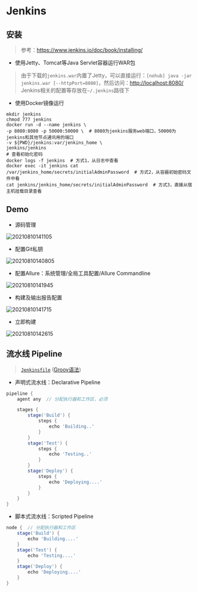 # Jenkins

## 安装

> 参考：<https://www.jenkins.io/doc/book/installing/>

- 使用Jetty、Tomcat等Java Servlet容器运行WAR包

> 由于下载的`jenkins.war`内置了Jetty，可以直接运行：`[nohub] java -jar jenkins.war [--httpPort=8080]`，然后访问：<http://localhost:8080/>  
> Jenkins相关的配置等存放在`~/.jenkins`路径下

- 使用Docker镜像运行

```shell
mkdir jenkins
chmod 777 jenkins
docker run -d --name jenkins \
-p 8080:8080 -p 50000:50000 \  # 8080为jenkins服务web端口，50000为jenkins和其他节点通讯用的端口
-v ${PWD}/jenkins:var/jenkins_home \
jenkins/jenkins
# 查看初始化密码
docker logs -f jenkins  # 方式1，从日志中查看
docker exec -it jenkins cat /var/jenkins_home/secrets/initialAdminPassword  # 方式2，从容器初始密码文件中看
cat jenkins/jenkins_home/secrets/initialAdminPassword  # 方式3，直接从宿主机挂载目录查看
```

## Demo

- 源码管理

![20210810141105](http://image.zuoright.com/20210810141105.png)

- 配置Git私钥

![20210810140805](http://image.zuoright.com/20210810140805.png)

- 配置Allure：系统管理/全局工具配置/Allure Commandline

![20210810141945](http://image.zuoright.com/20210810141945.png)

- 构建及输出报告配置

![20210810141715](http://image.zuoright.com/20210810141715.png)

- 立即构建

![20210810142615](http://image.zuoright.com/20210810142615.png)

## 流水线 Pipeline

> [`Jenkinsfile`](https://www.jenkins.io/zh/doc/book/pipeline/jenkinsfile/) ([Groov语法](http://groovy-lang.org/))

- 声明式流水线：Declarative Pipeline

```groovy
pipeline {
    agent any  // 分配执行器和工作区，必须

    stages {
        stage('Build') {
            steps {
                echo 'Building..'
            }
        }
        stage('Test') {
            steps {
                echo 'Testing..'
            }
        }
        stage('Deploy') {
            steps {
                echo 'Deploying....'
            }
        }
    }
}
```

- 脚本式流水线：Scripted Pipeline

```groovy
node {  // 分配执行器和工作区
    stage('Build') {
        echo 'Building....'
    }
    stage('Test') {
        echo 'Testing....'
    }
    stage('Deploy') {
        echo 'Deploying....'
    }
}
```
